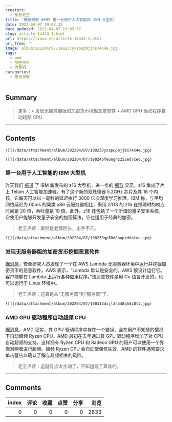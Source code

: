 ```yaml
---
creators:
  - 硬核老王
title: '硬核观察 #599 第一台用于人工智能的 IBM 大型机'
date: 2022-04-07 19:03:32
date_updated: 2022-04-07 19:03:32
slug: article-14443-1.html
url: https://linux.cn/article-14443-1.html
url_from: ''
image: album/202204/07/190237yxspupbjjbs74x4e.jpg
tags:
  - amd
  - 加密货币
  - 大型机
categories:
  - 硬核观察
---
```


## Summary

> 更多：• 发现无服务器版的加密货币挖掘恶意软件 • AMD GPU 驱动程序自动超频 CPU

***

<!-- more -->

## Contents

`![](/data/attachment/album/202204/07/190237yxspupbjjbs74x4e.jpg)`

`![](/data/attachment/album/202204/07/190245feungnzz52ed7ceo.jpg)`

### 第一台用于人工智能的 IBM 大型机

昨天我们 [报道](https://linux.cn/article-14439-1.html) 了 IBM 新发布的 z16 大型机，进一步的 [细节](https://www.zdnet.com/article/the-first-ibm-mainframe-for-ai-arrives/) 显示，z16 集成了片上 Telum 人工智能加速器。有了这个新的双处理器 5.2GHz 芯片及其 16 个内核，它每天可以以一毫秒的延迟执行 3000 亿次深度学习推理。IBM 称，与平均网络延迟为 60ms 的同类 x86 云服务器相比，采用 z/OS 的 z16 在推理时的响应时间是 20 倍，吞吐量是 19 倍。此外，z16 还包括了一个所谓的量子安全系统，它使用户能够开发量子安全的加密算法，它也适用于经典的加密。

> 
> 老王点评：果然是老牌巨头，出手不凡。
> 
> 
> 

`![](/data/attachment/album/202204/07/190255qp50d8napzddntyc.jpg)`

### 发现无服务器版的加密货币挖掘恶意软件

[据消息](https://www.theregister.com/2022/04/07/aws_lambda_malware/)，安全研究人员发现了一个在 AWS Lambda 无服务器环境中运行并挖掘加密货币的恶意软件。AWS 表示，“Lambda 默认是安全的，AWS 按设计运行它。客户能够在 Lambda 上运行各种应用程序。”该恶意软件是用 Go 语言开发的，也可以运行于 Linux 环境中。

> 
> 老王点评：这真是从“无服务器”到“服务器”了。
> 
> 
> 

`![](/data/attachment/album/202204/07/190313dxjl3n548qh8z8t3.jpg)`

### AMD GPU 驱动程序自动超频 CPU

[据消息](https://www.tomshardware.com/news/amd-confirms-its-gpu-drivers-are-overclocking-cpus-without-asking)，AMD 证实，其 GPU 驱动程序中存在一个错误，会在用户不知情的情况下自动超频 Ryzen CPU。AMD 最初在去年通过其 GPU 驱动程序增加了对 CPU 自动超频的支持，这样拥有 Ryzen CPU 和 Radeon GPU 的用户可以使用一个界面对两者进行超频。超频 Ryzen CPU 会自动使保修失效，AMD 的软件通常要求单击警告以确认了解与超频相关的风险。

> 
> 老王点评：这就有点太主动了，不知道烧了算谁的。
> 
> 
>

***

## Comments


|   index |   评论 |   收藏 |   点赞 |   分享 |   浏览 |
|--------:|-------:|-------:|-------:|-------:|-------:|
|       0 |      0 |      0 |      0 |      0 |   2833 |
